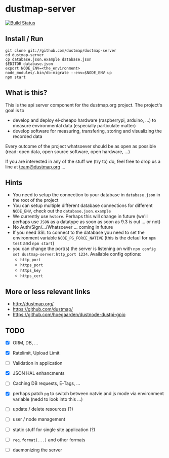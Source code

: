dustmap-server
=

[![Build Status](https://travis-ci.org/dustmap/dustmap-server.png)](https://travis-ci.org/dustmap/dustmap-server)

Install / Run
-
    git clone git://github.com/dustmap/dustmap-server
    cd dustmap-server
    cp database.json.example database.json
    $EDITOR database.json
    export NODE_ENV=<the_environment>
    node_modules/.bin/db-migrate --env=$NODE_ENV up
    npm start

What is this?
-
This is the api server component for the dustmap.org project. The project's goal is to

 - develop and deploy el-cheapo hardware (raspberrypi, arduino, ...) to measure environmental data (especially particulate matter)
 - develop software for measuring, transfering, storing and visualizing the recorded data

Every outcome of the project whatsoever should be as open as possible (read: open data, open source software, open hardware, ...)

If you are interested in any of the stuff we (try to) do, feel free to drop us a line at team@dustmap.org ...

Hints
-
 - You need to setup the connection to your database in `database.json` in the root of the project
 - You can setup multiple different database connections for different `NODE_ENV`, check out the `database.json.example`
 - We currently use `hstore`. Perhaps this will change in future (we'll perhaps use `JSON` as a datatype as soon as soon as 9.3 is out ... or not)
 - No Auth/Sign/.../Whatsoever ... coming in future
 - If you need SSL to connect to the database you need to set the environment variable `NODE_PG_FORCE_NATIVE` (this is the defaul for `npm test` and `npm start`)
 - you can change the port(s) the server is listening on with `npm config set dustmap-server:http_port 1234`. Available config options:
   - `http_port`
   - `https_port`
   - `https_key`
   - `https_cert`

More or less relevant links
-
 - http://dustmap.org/
 - https://github.com/dustmap/
 - https://github.com/hoegaarden/dustnode-dustpi-gpio

TODO
-
 - [x] ORM, DB, ...
 - [x] Ratelimit, Upload Limit
 - [ ] Validation in application
 - [x] JSON HAL enhancments
 - [ ] Caching DB requests, E-Tags, ...
 - [x] perhaps patch `pg` to switch between natvie and js mode via environment variable (nedd to look into this ...)
 - [ ] update / delete resources (?)
 - [ ] user / node management
 - [ ] static stuff for single site application (?)
 - [ ] `req.format(...)` and other formats
 - [ ] daemonizing the server

